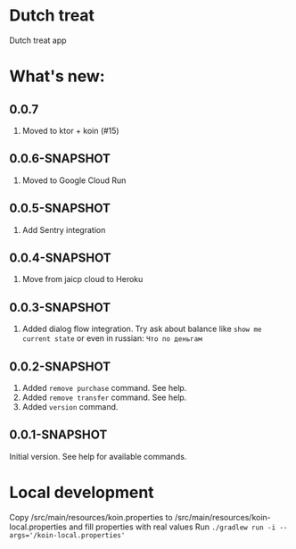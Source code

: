 # Dutch treat
Dutch treat app

# What's new:

## 0.0.7
1. Moved to ktor + koin (#15)

## 0.0.6-SNAPSHOT
1. Moved to Google Cloud Run

## 0.0.5-SNAPSHOT
1. Add Sentry integration

## 0.0.4-SNAPSHOT
1. Move from jaicp cloud to Heroku

## 0.0.3-SNAPSHOT
1. Added dialog flow integration. Try ask about balance like `show me current state` or even in russian: `Что по деньгам`

## 0.0.2-SNAPSHOT
1. Added `remove purchase` command. See help.
2. Added `remove transfer` command. See help.
3. Added `version` command.

## 0.0.1-SNAPSHOT
Initial version. See help for available commands.

# Local development
Copy /src/main/resources/koin.properties to /src/main/resources/koin-local.properties and fill properties with real values
Run `./gradlew run -i --args='/koin-local.properties'`